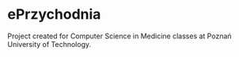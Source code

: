 ePrzychodnia
============

Project created for Computer Science in Medicine classes at Poznań University of Technology.
